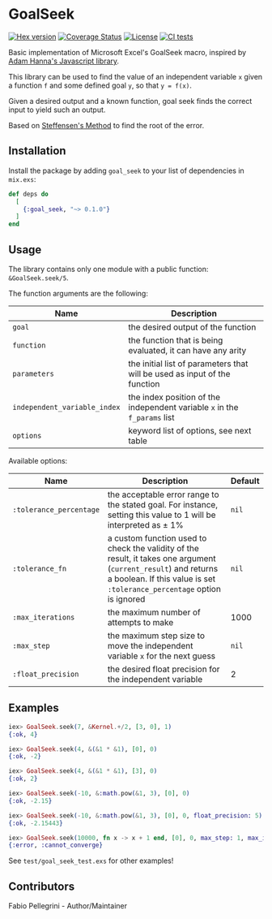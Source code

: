# GoalSeek

[![Hex version](https://img.shields.io/hexpm/v/goal_seek.svg)](https://hex.pm/packages/goal_seek)
[![Coverage Status](https://coveralls.io/repos/fabiopellegrini/goal_seek/badge.svg?branch=master)](https://coveralls.io/r/fabiopellegrini/goal_seek?branch=master)
[![License](https://img.shields.io/hexpm/l/goal_seek.svg)](https://github.com/fabiopellegrini/goal_seek/blob/master/LICENSE)
[![CI tests](https://github.com/fabiopellegrini/goal_seek/actions/workflows/ci.yml/badge.svg)](https://github.com/fabiopellegrini/goal_seek/actions/workflows/ci.yml)

Basic implementation of Microsoft Excel's GoalSeek macro, inspired by [Adam Hanna's Javascript library](https://github.com/adam-hanna/goal-seek).

This library can be used to find the value of an independent variable `x` given a function `f` and some defined goal `y`, so that `y = f(x)`.

Given a desired output and a known function, goal seek finds the correct input to yield such an output.

Based on [Steffensen's Method](http://en.wikipedia.org/wiki/Steffensen%27s_method) to find the root of the error.

## Installation

Install the package by adding `goal_seek` to your list of dependencies in `mix.exs`:

```elixir
def deps do
  [
    {:goal_seek, "~> 0.1.0"}
  ]
end
```

## Usage

The library contains only one module with a public function: `&GoalSeek.seek/5`.

The function arguments are the following:

| Name                         | Description                                                               |
| ---------------------------- | ------------------------------------------------------------------------- |
| `goal`                       | the desired output of the function                                        |
| `function`                   | the function that is being evaluated, it can have any arity               |
| `parameters`                 | the initial list of parameters that will be used as input of the function |
| `independent_variable_index` | the index position of the independent variable `x` in the `f_params` list |
| `options`                    | keyword list of options, see next table                                   |

Available options:

| Name                    | Description                                                                                                                                                                                | Default |
| ----------------------- | ------------------------------------------------------------------------------------------------------------------------------------------------------------------------------------------ | ------- |
| `:tolerance_percentage` | the acceptable error range to the stated goal. For instance, setting this value to 1 will be interpreted as ± 1%                                                                           | `nil`   |
| `:tolerance_fn`         | a custom function used to check the validity of the result, it takes one argument (`current_result`) and returns a boolean. If this value is set `:tolerance_percentage` option is ignored | `nil`   |
| `:max_iterations`       | the maximum number of attempts to make                                                                                                                                                     | 1000    |
| `:max_step`             | the maximum step size to move the independent variable `x` for the next guess                                                                                                              | `nil`   |
| `:float_precision`      | the desired float precision for the independent variable                                                                                                                                   | 2       |

## Examples


```elixir
iex> GoalSeek.seek(7, &Kernel.+/2, [3, 0], 1)
{:ok, 4}

iex> GoalSeek.seek(4, &(&1 * &1), [0], 0)
{:ok, -2}

iex> GoalSeek.seek(4, &(&1 * &1), [3], 0)
{:ok, 2}

iex> GoalSeek.seek(-10, &:math.pow(&1, 3), [0], 0)
{:ok, -2.15}

iex> GoalSeek.seek(-10, &:math.pow(&1, 3), [0], 0, float_precision: 5)
{:ok, -2.15443}

iex> GoalSeek.seek(10000, fn x -> x + 1 end, [0], 0, max_step: 1, max_iterations: 10)
{:error, :cannot_converge}
```

See `test/goal_seek_test.exs` for other examples!

## Contributors

Fabio Pellegrini - Author/Maintainer